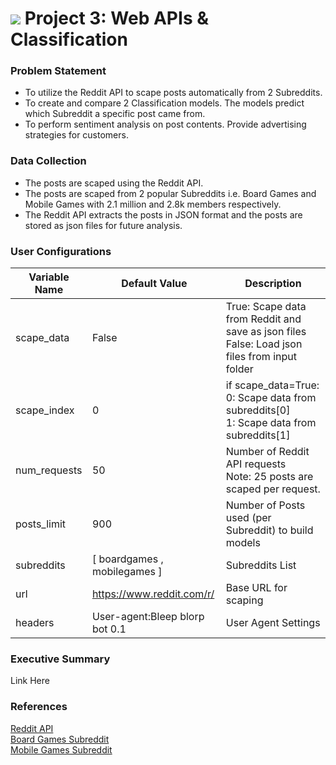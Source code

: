 # ![](https://ga-dash.s3.amazonaws.com/production/assets/logo-9f88ae6c9c3871690e33280fcf557f33.png) Project 3: Web APIs & Classification

### Problem Statement

- To utilize the Reddit API to scape posts automatically from 2 Subreddits.
- To create and compare 2 Classification models. The models predict which Subreddit a specific post came from. 
- To perform sentiment analysis on post contents. Provide advertising strategies for customers.

### Data Collection

- The posts are scaped using the Reddit API.
- The posts are scaped from 2 popular Subreddits i.e. Board Games and Mobile Games with 2.1 million and 2.8k members respectively.
- The Reddit API extracts the posts in JSON format and the posts are stored as json files for future analysis.

### User Configurations

| Variable Name | Default Value | Description |
| --- | --- | --- |
| scape_data | False | True: Scape data from Reddit and save as json files<br>False: Load json files from input folder |
| scape_index | 0 | if scape_data=True:<br>0: Scape data from subreddits[0]<br>1: Scape data from subreddits[1] |
| num_requests | 50 | Number of Reddit API requests<br>Note: 25 posts are scaped per request. |
| posts_limit | 900 | Number of Posts used (per Subreddit) to build models |
| subreddits | [ boardgames , mobilegames ] | Subreddits List |
| url | https://www.reddit.com/r/ | Base URL for scaping |
| headers | User-agent:Bleep blorp bot 0.1 | User Agent Settings |

### Executive Summary

Link Here

### References

[Reddit API](https://www.reddit.com/dev/api/)<br>
[Board Games Subreddit](https://www.reddit.com/r/boardgames/)<br>
[Mobile Games Subreddit](https://www.reddit.com/r/mobilegames/)
